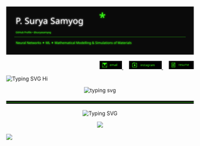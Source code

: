 
<!-- Cyberpunk / Neon Green GitHub Profile README -->

<p align="center">
  <img src="./neon_header.svg" alt="Neon header" />
</p>



<p align="right">
  <a href="mailto:psuryasamyog@gmail.com">
    <img src="./email.svg" alt="Email" height="22">
  </a>
  &nbsp;&nbsp;&nbsp;
  <a href="https://instagram.com/suryasamyog" target="_blank">
    <img src="./instagram.svg" alt="Instagram" height="22">
  </a>
  &nbsp;&nbsp;&nbsp;
  <a href="https://github.com/suryasamyog/suryasamyog/raw/main/resume.pdf" target="_blank">
    <img src="./resume.svg" alt="Resume" height="22">
  </a>
</p>

<p align="left">
  <img src="https://readme-typing-svg.demolab.com?font=Fira+Code&size=17&duration=2000&pause=1000&color=ffffff&vCenter=true&width=500&lines=Hi+%F0%9F%91%8B;%E0%B4%A8%E0%B4%AE%E0%B4%B8%E0%B5%8D%E0%B4%95%E0%B4%BE%E0%B4%B0%E0%B4%82+%F0%9F%91%8B;%E0%A4%A8%E0%A4%AE%E0%A4%B8%E0%A5%8D%E0%A4%A4%E0%A5%87+%F0%9F%91%8B;%E0%AE%B5%E0%AE%A3%E0%AE%95%E0%AF%8D%E0%AE%95%E0%AE%AE%E0%AF%8D+%F0%9F%91%8B" alt="Typing SVG Hi" />
</p>





  <p align="center">
  <img
    src="https://readme-typing-svg.demolab.com?font=Fira+Code&weight=200&size=15&pause=1200&color=ffffff&center=true&vCenter=true&width=720&lines=i+translate+patterns;open+to+collaboration+%2F+research+ideas"
    alt="typing svg"
  />
</p>

<img src="./neon_divider.svg" alt="divider"/>


<p align="center">
  <img src="https://readme-typing-svg.demolab.com?font=Fira+Code&size=16&duration=300&pause=500&color=39FF14&center=true&vCenter=true&width=720&lines=NumPy_;NuMPy;Numpy;" alt="Typing SVG" />
</p>

<p align="center">
  <img src="https://readme-typing-svg.demolab.com?font=Fira+Code&size=20&duration=500&pause=300&color=FF61F6&vCenter=true&repeat=true&lines=NumPy;Pandas;Matplotlib;PyTorch;Keras;TensorFlow" />
</p>




<img src="https://your-vercel-deployment.vercel.app/api?username=suryasamyog&font=Fira+Code" />





